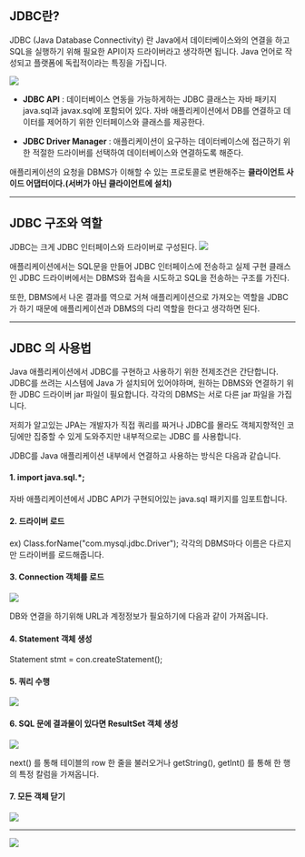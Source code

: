 ## JDBC란?


JDBC (Java Database Connectivity) 란 Java에서 데이터베이스와의 연결을 하고 SQL을 실행하기 위해 필요한 API이자 드라이버라고 생각하면 됩니다. Java 언어로 작성되고 플랫폼에 독립적이라는 특징을 가집니다.

![](https://images.velog.io/images/alstjdwo1601/post/9035900b-493b-4a56-8584-771276d5c53d/image.png)

- **JDBC API** : 데이터베이스 연동을 가능하게하는 JDBC 클래스는 자바 패키지 java.sql과 javax.sql에 포함되어 있다.
자바 애플리케이션에서 DB를 연결하고 데이터를 제어하기 위한 인터페이스와 클래스를 제공한다.

- **JDBC Driver Manager** : 애플리케이션이 요구하는 데이터베이스에 접근하기 위한 적절한 드라이버를 선택하여 데이터베이스와 연결하도록 해준다.

애플리케이션의 요청을 DBMS가 이해할 수 있는 프로토콜로 변환해주는 **클라이언트 사이드 어댑터이다.(서버가 아닌 클라이언트에 설치)**



----------------------------------

## JDBC 구조와 역할

JDBC는 크게 JDBC 인터페이스와 드라이버로 구성된다.
![](https://images.velog.io/images/alstjdwo1601/post/d543d19c-00ef-472b-b749-3f49c9f203a8/image.png)


애플리케이션에서는 SQL문을 만들어 JDBC 인터페이스에 전송하고 실제 구현 클래스인 JDBC 드라이버에서는 DBMS와 접속을 시도하고 SQL을 전송하는 구조를 가진다.

또한, DBMS에서 나온 결과를 역으로 거쳐 애플리케이션으로 가져오는 역할을 JDBC가 하기 때문에
애플리케이션과 DBMS의 다리 역할을 한다고 생각하면 된다.


----------------

## JDBC 의 사용법


Java 애플리케이션에서 JDBC를 구현하고 사용하기 위한 전제조건은 간단합니다. JDBC를 쓰려는 시스템에 Java 가 설치되어 있어야하며, 원하는 DBMS와 연결하기 위한 JDBC 드라이버 jar 파일이 필요합니다. 각각의 DBMS는 서로 다른 jar 파일을 가집니다.

저희가 알고있는 JPA는 개발자가 직접 쿼리를 짜거나 JDBC를 몰라도 객체지향적인 코딩에만 집중할 수 있게 도와주지만 내부적으로는 JDBC 를 사용합니다.  

JDBC를 Java 애플리케이션 내부에서 연결하고 사용하는 방식은 다음과 같습니다.

#### 1. import java.sql.*;
자바 애플리케이션에서 JDBC API가 구현되어있는 java.sql 패키지를 임포트합니다.

#### 2. 드라이버 로드 
ex) Class.forName("com.mysql.jdbc.Driver");
각각의 DBMS마다 이름은 다르지만 드라이버를 로드해줍니다.

#### 3. Connection 객체를 로드
![](https://images.velog.io/images/alstjdwo1601/post/2545be98-c55f-4a1d-9d2c-66e9ed92ca31/image.png)

DB와 연결을 하기위해 URL과 계정정보가 필요하기에 다음과 같이 가져옵니다.

#### 4. Statement 객체 생성
Statement stmt = con.createStatement();


#### 5. 쿼리 수행
![](https://images.velog.io/images/alstjdwo1601/post/bbf5f266-46c3-483d-a2ac-5aff8273321f/image.png)

#### 6. SQL 문에 결과물이 있다면 ResultSet 객체 생성
![](https://images.velog.io/images/alstjdwo1601/post/d538863f-d63f-464d-b211-7e5f1fb5155a/image.png)

next() 를 통해 테이블의 row 한 줄을 불러오거나
getString(), getInt() 를 통해 한 행의 특정 칼럼을 가져옵니다.


#### 7. 모든 객체 닫기
![](https://images.velog.io/images/alstjdwo1601/post/3b684f94-40c8-46a0-8414-9e750f6852c9/image.png)


----------

![](https://images.velog.io/images/alstjdwo1601/post/d92a7f01-70db-41ca-a058-5d7266b6f1cd/image.png)
